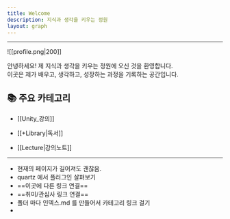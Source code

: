 ```yaml
---
title: Welcome
description: 지식과 생각을 키우는 정원
layout: graph
---
```

---
![[profile.png|200]]

안녕하세요! 
제 지식과 생각을 키우는 정원에 오신 것을 환영합니다.  
이곳은 제가 배우고, 생각하고, 성장하는 과정을 기록하는 공간입니다.


## 📚 주요 카테고리
- [[Unity_강의]]
- [[+Library|독서]]

- [[Lecture|강의노트]]
---
- 현재의 페이지가 길어져도 괜찮음.
- quartz 에서 플러그인 살펴보기
- ==이곳에 다른 링크 연결== 
- ==취미/관심사 링크 연결==
- 폴더 마다 인덱스.md 를 만들어서 카테고리 링크 걸기
- 


